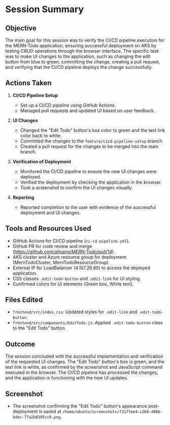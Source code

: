 # Session Summary

## Objective
The main goal for this session was to verify the CI/CD pipeline execution for the MERN-Todo application, ensuring successful deployment on AKS by testing CRUD operations through the browser interface. The specific task was to make UI changes to the application, such as changing the edit button from blue to green, committing the change, creating a pull request, and verifying that the CI/CD pipeline deploys the change successfully.

## Actions Taken

1. **CI/CD Pipeline Setup**
   - Set up a CI/CD pipeline using GitHub Actions.
   - Managed pull requests and updated UI based on user feedback.

2. **UI Changes**
   - Changed the "Edit Todo" button's box color to green and the text link color back to white.
   - Committed the changes to the `feature/cicd-pipeline-setup` branch.
   - Created a pull request for the changes to be merged into the main branch.

3. **Verification of Deployment**
   - Monitored the CI/CD pipeline to ensure the new UI changes were deployed.
   - Verified the deployment by checking the application in the browser.
   - Took a screenshot to confirm the UI changes visually.

4. **Reporting**
   - Reported completion to the user with evidence of the successful deployment and UI changes.

## Tools and Resources Used
- GitHub Actions for CI/CD pipeline (`ci-cd-pipeline.yml`).
- GitHub PR for code review and merge (https://github.com/altsang/MERN-Todo/pull/14).
- AKS cluster and Azure resource group for deployment (MernTodoCluster, MernTodoResourceGroup).
- External IP for LoadBalancer (4.157.26.80) to access the deployed application.
- CSS classes `.edit-todo-button` and `.edit-link` for UI styling.
- Confirmed colors for UI elements (Green box, White text).

## Files Edited
- `frontend/src/index.css`: Updated styles for `.edit-link` and `.edit-todo-button`.
- `frontend/src/components/EditTodo.js`: Applied `.edit-todo-button` class to the "Edit Todo" button.

## Outcome
The session concluded with the successful implementation and verification of the requested UI changes. The "Edit Todo" button's box is green, and the text link is white, as confirmed by the screenshot and JavaScript command executed in the browser. The CI/CD pipeline has processed the changes, and the application is functioning with the new UI updates.

## Screenshot
- The screenshot confirming the "Edit Todo" button's appearance post-deployment is saved at `/home/ubuntu/screenshots/f317fee4-c268-400b-bdec-77a2b8395cc0.png`.
